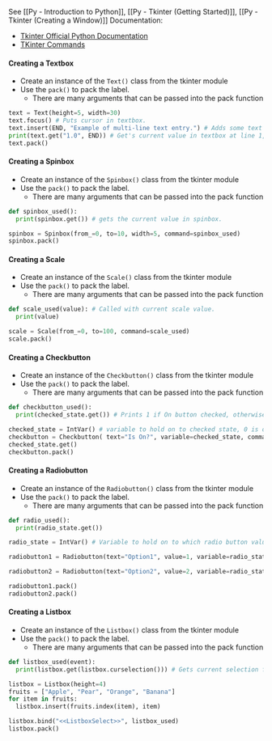 See [[Py - Introduction to Python]], [[Py - Tkinter (Getting Started)]], [[Py - Tkinter (Creating a Window)]]
Documentation:
* [Tkinter Official Python Documentation](https://docs.python.org/3/library/tk.html)
* [TKinter Commands](https://tcl.tk/man/tcl8.6/TkCmd/contents.htm)

#### Creating a Textbox
* Create an instance of the `Text()` class from the tkinter module
* Use the `pack()` to pack the label.
	* There are many arguments that can be passed into the pack function
```Python
text = Text(height=5, width=30)
text.focus() # Puts cursor in textbox.
text.insert(END, "Example of multi-line text entry.") # Adds some text to begin with.
print(text.get("1.0", END)) # Get's current value in textbox at line 1, character 0
text.pack()
```


#### Creating a Spinbox
* Create an instance of the `Spinbox()` class from the tkinter module
* Use the `pack()` to pack the label.
	* There are many arguments that can be passed into the pack function
```Python
def spinbox_used():
  print(spinbox.get()) # gets the current value in spinbox.

spinbox = Spinbox(from_=0, to=10, width=5, command=spinbox_used)
spinbox.pack()
```

#### Creating a Scale
* Create an instance of the `Scale()` class from the tkinter module
* Use the `pack()` to pack the label.
	* There are many arguments that can be passed into the pack function
```Python
def scale_used(value): # Called with current scale value.
  print(value)

scale = Scale(from_=0, to=100, command=scale_used)
scale.pack()
```

#### Creating a Checkbutton
* Create an instance of the `Checkbutton()` class from the tkinter module
* Use the `pack()` to pack the label.
	* There are many arguments that can be passed into the pack function
```Python
def checkbutton_used():
  print(checked_state.get()) # Prints 1 if On button checked, otherwise 0.

checked_state = IntVar() # variable to hold on to checked state, 0 is off, 1 is on.
checkbutton = Checkbutton( text="Is On?", variable=checked_state, command=checkbutton_used)
checked_state.get()
checkbutton.pack()
```


#### Creating a Radiobutton
* Create an instance of the `Radiobutton()` class from the tkinter module
* Use the `pack()` to pack the label.
	* There are many arguments that can be passed into the pack function
```Python
def radio_used():
  print(radio_state.get())

radio_state = IntVar() # Variable to hold on to which radio button value is checked.

radiobutton1 = Radiobutton(text="Option1", value=1, variable=radio_state, command=radio_used)

radiobutton2 = Radiobutton(text="Option2", value=2, variable=radio_state, command=radio_used)

radiobutton1.pack()
radiobutton2.pack()
```

#### Creating a Listbox
* Create an instance of the `Listbox()` class from the tkinter module
* Use the `pack()` to pack the label.
	* There are many arguments that can be passed into the pack function
```Python
def listbox_used(event):
  print(listbox.get(listbox.curselection())) # Gets current selection from listbox

listbox = Listbox(height=4)
fruits = ["Apple", "Pear", "Orange", "Banana"]
for item in fruits:
  listbox.insert(fruits.index(item), item)

listbox.bind("<<ListboxSelect>>", listbox_used)
listbox.pack()
```